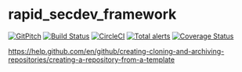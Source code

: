 # rapid_secdev_framework

[![GitPitch](https://gitpitch.com/assets/badge.svg)](https://gitpitch.com/hotpeppersec/rapid_secdev_framework/master?p=docs) [![Build Status](https://travis-ci.com/hotpeppersec/rapid_secdev_framework.svg?branch=master)](https://travis-ci.com/hotpeppersec/rapid_secdev_framework) [![CircleCI](https://circleci.com/gh/hotpeppersec/rapid_secdev_framework/tree/master.svg?style=svg)](https://circleci.com/gh/hotpeppersec/rapid_secdev_framework/tree/master) [![Total alerts](https://img.shields.io/lgtm/alerts/g/hotpeppersec/rapid_secdev_framework.svg?logo=lgtm&logoWidth=18)](https://lgtm.com/projects/g/hotpeppersec/rapid_secdev_framework/alerts/) [![Coverage Status](https://coveralls.io/repos/github/hotpeppersec/rapid_secdev_framework/badge.svg?branch=master)](https://coveralls.io/github/hotpeppersec/rapid_secdev_framework?branch=master)

https://help.github.com/en/github/creating-cloning-and-archiving-repositories/creating-a-repository-from-a-template
